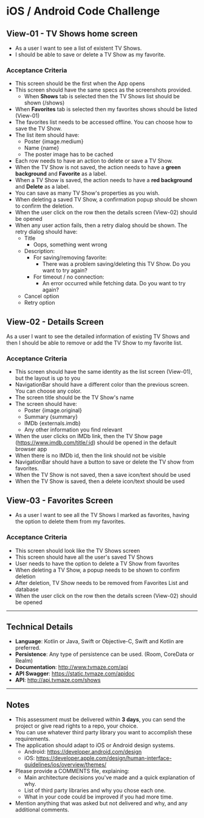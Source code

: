 # iOS / Android Code Challenge
## View-01 - TV Shows home screen    

- As a user I want to see a list of existent TV Shows. 
- I should be able to save or delete a TV Show as my favorite.

### Acceptance Criteria  

- This screen should be the first when the App opens
- This screen should have the same specs as the screenshots provided.	
  - When **Shows** tab is selected then the TV Shows list should be shown (/shows)
- When **Favorites** tab is selected then my favorites shows should be listed (View-01)
- The favorites list needs to be accessed offline. You can choose how to save the TV Show.
- The list item should have:
  - Poster {image.medium}
  - Name {name}
  - The poster image has to be cached
- Each row needs to have an action to delete or save a TV Show.
- When the TV Show is not saved, the action needs to have a **green background** and **Favorite** as a label.
- When a TV Show is saved, the action needs to have a **red background** and **Delete** as a label.
- You can save as many TV Show's properties as you wish.
- When deleting a saved TV Show, a confirmation popup should be shown to confirm the deletion.
- When the user click on the row then the details screen (View-02) should be opened
- When any user action fails, then a retry dialog should be shown. The retry dialog should have:
  - Title
    - Oops, something went wrong
  - Description:
    - For saving/removing favorite:
      - There was a problem saving/deleting this TV Show. Do you want to try again?
    - For timeout / no connection:
      - An error occurred while fetching data. Do you want to try again?
  - Cancel option
  - Retry option

## View-02 - Details Screen  

As a user I want to see the detailed information of existing TV Shows and then I should be able to remove or add the TV Show to my favorite list.

### Acceptance Criteria  

- This screen should have the same identity as the list screen (View-01), but the layout is up to you
- NavigationBar should have a different color than the previous screen. You can choose any color.
- The screen title should be the TV Show's name
- The screen should have:
  - Poster {image.original}
  - Summary {summary}
  - IMDb {externals.imdb}
  - Any other information you find relevant
- When the user clicks on IMDb link, then the TV Show page (https://www.imdb.com/title/:id) should be opened in the default browser app
- When there is no IMDb id, then the link should not be visible
- NavigationBar should have a button to save or delete the TV show from favorites.
- When the TV Show is not saved, then a save icon/text should be used
- When the TV Show is saved, then a delete icon/text should be used

## View-03 - Favorites Screen  

- As a user I want to see all the TV Shows I marked as favorites, having the option to delete them from my favorites.

### Acceptance Criteria

- This screen should look like the TV Shows screen
- This screen should have all the user's saved TV Shows
- User needs to have the option to delete a TV Show from favorites
- When deleting a TV Show, a popup needs to be shown to confirm deletion
- After deletion, TV Show needs to be removed from Favorites List and database
- When the user click on the row then the details screen (View-02) should be opened

---

## Technical Details

- **Language**: Kotlin or Java, Swift or Objective-C, Swift and Kotlin are preferred.
- **Persistence**: Any type of persistence can be used. (Room, CoreData or Realm)
- **Documentation**: http://www.tvmaze.com/api
- **API Swagger**: https://static.tvmaze.com/apidoc 
- **API**: http://api.tvmaze.com/shows

--- 

## Notes

- This assessment must be delivered within **3 days**, you can send the project or give read rights to a repo, your choice.
- You can use whatever third party library you want to accomplish these requirements.
- The application should adapt to iOS or Android design systems.
  - Android: https://developer.android.com/design
  - iOS: https://developer.apple.com/design/human-interface-guidelines/ios/overview/themes/
- Please provide a COMMENTS file, explaining:
  - Main architecture decisions you've made and a quick explanation of why.
  - List of third party libraries and why you chose each one.
  - What in your code could be improved if you had more time.
- Mention anything that was asked but not delivered and why, and any additional comments.
